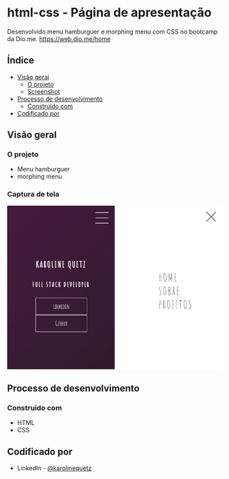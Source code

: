 # html-css - Página de apresentação
Desenvolvido menu hamburguer e morphing menu com CSS no bootcamp da Dio.me.
https://web.dio.me/home

## Índice

- [Visão geral](#visão-geral)
  - [O projeto](#o-projeto)
  - [Screenshot](#screenshot)
- [Processo de desenvolvimento](#desenvolvimento-processo)
  - [Construído com](#construído-com)
- [Codificado por](#coded-by)

## Visão geral

### O projeto

- Menu hamburguer 
- morphing menu


### Captura de tela

![](./dio.me-html-css.png)


## Processo de desenvolvimento

### Construído com

- HTML
- CSS

## Codificado por

- LinkedIn - [@karolinequetz](https://www.linkedin.com/in/karolinequetz)
